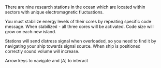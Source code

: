 There are nine research stations in the ocean which are located within sectors with unique electromagnetic fluctuations.

You must stabilize energy levels of their cores by repeating specific code message. When stabilized - all three cores will be activated. Code size will grow on each new island.

Stations will send distress signal when overloaded, so you need to find it by navigating your ship towards signal source. When ship is positioned correctly sound volume will increase.

Arrow keys to navigate and [A] to interact